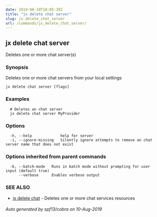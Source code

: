 ```yaml
---
date: 2019-08-10T10:05:39Z
title: "jx delete chat server"
slug: jx_delete_chat_server
url: /commands/jx_delete_chat_server/
---
```

## jx delete chat server

Deletes one or more chat server(s)

### Synopsis

Deletes one or more chat servers from your local settings

```
jx delete chat server [flags]
```

### Examples

```
  # Deletes an chat server
  jx delete chat server MyProvider
```

### Options

```
  -h, --help             help for server
  -i, --ignore-missing   Silently ignore attempts to remove an chat server name that does not exist
```

### Options inherited from parent commands

```
  -b, --batch-mode   Runs in batch mode without prompting for user input (default true)
      --verbose      Enables verbose output
```

### SEE ALSO

* [jx delete chat](/commands/jx_delete_chat/)	 - Deletes one or more chat services resources

###### Auto generated by spf13/cobra on 10-Aug-2019
